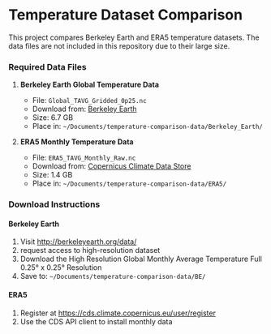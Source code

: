 # Temperature Dataset Comparison

This project compares Berkeley Earth and ERA5 temperature datasets. The data files are not included in this repository due to their large size.

### Required Data Files

1. **Berkeley Earth Global Temperature Data**
   - File: `Global_TAVG_Gridded_0p25.nc`
   - Download from: [Berkeley Earth](http://berkeleyearth.org/data/)
   - Size: 6.7 GB
   - Place in: `~/Documents/temperature-comparison-data/Berkeley_Earth/`

2. **ERA5 Monthly Temperature Data**
   - File: `ERA5_TAVG_Monthly_Raw.nc`
   - Download from: [Copernicus Climate Data Store](https://cds.climate.copernicus.eu/datasets/reanalysis-era5-single-levels-monthly-means?tab=download)
   - Size: 1.4 GB
   - Place in: `~/Documents/temperature-comparison-data/ERA5/`

### Download Instructions

#### Berkeley Earth
1. Visit http://berkeleyearth.org/data/
2. request access to high-resolution dataset
3. Download the High Resolution Global Monthly Average Temperature Full 0.25° x 0.25° Resolution
4. Save to: `~/Documents/temperature-comparison-data/BE/`

#### ERA5
1. Register at https://cds.climate.copernicus.eu/user/register
2. Use the CDS API client to install monthly data

